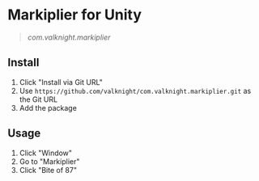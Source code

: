 # Markiplier for Unity

> *com.valknight.markiplier*

## Install

1. Click "Install via Git URL"
2. Use `https://github.com/valknight/com.valknight.markiplier.git` as the Git URL
3. Add the package

## Usage

1. Click "Window"
2. Go to "Markiplier"
3. Click "Bite of 87"